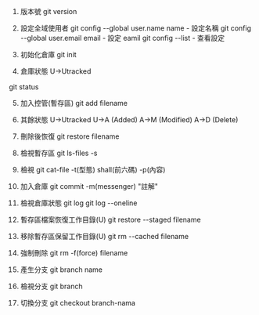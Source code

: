 1. 版本號
git version

2. 設定全域使用者
git config --global user.name name - 設定名稱
git config --global user.email email - 設定 eamil
git config --list - 查看設定

3. 初始化倉庫
git init

4. 倉庫狀態
U->Utracked

git status

5. 加入控管(暫存區)
git add filename

6. 其餘狀態
U->Utracked
U->A (Added)
A->M (Modified)
A->D (Delete)

7. 刪除後恢復
git restore filename

8. 檢視暫存區
git ls-files -s

9. 檢視
git cat-file -t(型態) shall(前六碼)
             -p(內容)

10. 加入倉庫
git commit -m(messenger) "註解"

11. 檢視倉庫狀態
git log
git log --oneline

12. 暫存區檔案恢復工作目錄(U)
git restore --staged filename

13. 移除暫存區保留工作目錄(U)
git rm --cached filename

14. 強制刪除
git rm -f(force) filename

15. 產生分支
git branch name

16. 檢視分支
git branch

17. 切換分支
git checkout branch-nama